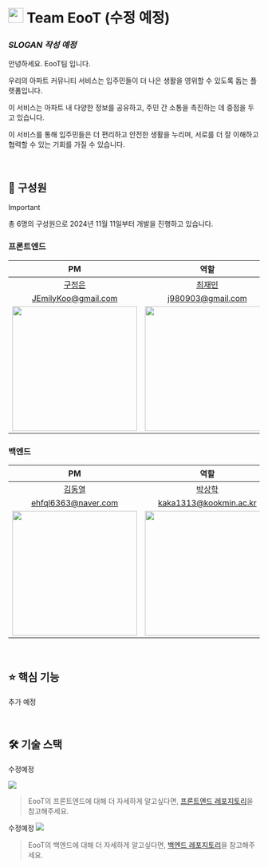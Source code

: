 
#  <img src="https://github.com/user-attachments/assets/fb3aca2d-b6b6-47fb-aa84-2b93ef37b2a0" width="30rem" height="30rem" /> Team EooT (수정 예정)


### **_SLOGAN 작성 예정_**


안녕하세요. EooT팀 입니다.

우리의 아파트 커뮤니티 서비스는 입주민들이 더 나은 생활을 영위할 수 있도록 돕는 플랫폼입니다. 

이 서비스는 아파트 내 다양한 정보를 공유하고, 주민 간 소통을 촉진하는 데 중점을 두고 있습니다.

이 서비스를 통해 입주민들은 더 편리하고 안전한 생활을 누리며, 서로를 더 잘 이해하고 협력할 수 있는 기회를 가질 수 있습니다.

<br/>

## 👥 구성원

> [!IMPORTANT]
> 총 6명의 구성원으로 2024년 11월 11일부터 개발을 진행하고 있습니다.

### 프론트엔드

| PM | 역할 | 역할 |
| :-: | :-: | :-: |
| [구정은](https://github.com/JEmilyKoo) | [최재민](https://github.com/jaesimin0903) | [황민호](https://github.com/hellosonic-r) |
| JEmilyKoo@gmail.com | j980903@gmail.com | hellommmh@gmail.com |
| <img src="https://github.com/JEmilyKoo.png" width="250" /> | <img src="https://github.com/jaesimin0903.png" width="250" /> | <img src="https://github.com/hellosonic-r.png" width="250" /> |


### 백엔드

| PM | 역할 | 역할 |
| :-: | :-: | :-: |
| [김동열](https://github.com/ehfql6363) | [박상학](https://github.com/Sang-hak) | [주재완](https://github.com/red-sprout) |
| ehfql6363@naver.com | kaka1313@kookmin.ac.kr | jjw05015@naver.com |
| <img src="https://github.com/ehfql6363.png" width="250" /> | <img src="https://github.com/Sang-hak.png" width="250" /> | <img src="https://github.com/red-sprout.png" width="250" /> |

<br/>

## ⭐ 핵심 기능
추가 예정

<br/>

## 🛠️ 기술 스택
수정예정

<img src="https://github.com/side-peek/sidepeek_frontend/assets/106851561/43318fb3-dcca-4649-b38a-3595c8b18954" />

> EooT의 프론트엔드에 대해 더 자세하게 알고싶다면, [프론트엔드 레포지토리](https://github.com/project-eoot/eoot-frontend)을 참고해주세요.

수정예정
<img src="https://github.com/side-peek/.github/assets/106851561/2f6b262b-ca07-4d95-b395-def77242d5a3" />

> EooT의 백엔드에 대해 더 자세하게 알고싶다면, [백엔드 레포지토리](https://github.com/project-eoot/eoot-backend)을 참고해주세요.



